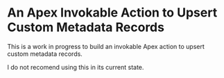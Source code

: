 # An Apex Invokable Action to Upsert Custom Metadata Records

This is a work in progress to build an invokable Apex action to upsert custom metadata records.

I do not recomend using this in its current state.
